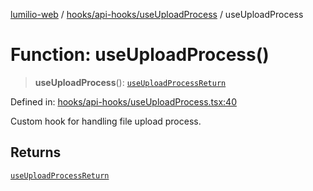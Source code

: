 [lumilio-web](../../../../modules.md) / [hooks/api-hooks/useUploadProcess](../index.md) / useUploadProcess

# Function: useUploadProcess()

> **useUploadProcess**(): [`useUploadProcessReturn`](../interfaces/useUploadProcessReturn.md)

Defined in: [hooks/api-hooks/useUploadProcess.tsx:40](https://github.com/EdwinZhanCN/Lumilio-Photos/blob/33fe9d3b91b52951162b2ea4b3fdca9bdb6bd277/web/src/hooks/api-hooks/useUploadProcess.tsx#L40)

Custom hook for handling file upload process.

## Returns

[`useUploadProcessReturn`](../interfaces/useUploadProcessReturn.md)
